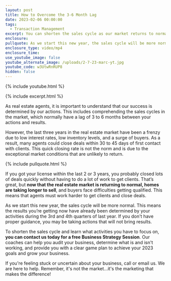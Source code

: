 ```yaml
---
layout: post
title: How to Overcome the 3-6 Month Lag
date: 2023-02-06 00:00:00
tags:
  - Transaction Management
excerpt: You can shorten the sales cycle as our market returns to normal.
enclosure:
pullquote: As we start this new year, the sales cycle will be more normal.
enclosure_type: video/mp4
enclosure_time:
use_youtube_image: false
youtube_alternate_image: /uploads/2-7-23-marc-yt.jpg
youtube_code: w3UtwRnRUP8
hidden: false
---
```

{% include youtube.html %}

{% include excerpt.html %}

As real estate agents, it is important to understand that our success is determined by our actions. This includes comprehending the sales cycles in the market, which normally have a lag of 3 to 6 months between your actions and results.

However, the last three years in the real estate market have been a frenzy due to low interest rates, low inventory levels, and a surge of buyers. As a result, many agents could close deals within 30 to 45 days of first contact with clients. This quick closing rate is not the norm and is due to the exceptional market conditions that are unlikely to return.

{% include pullquote.html %}

If you got your license within the last 2 or 3 years, you probably closed lots of deals quickly without having to do a lot of work to get clients. That’s great, but **now that the real estate market is returning to normal, homes are taking longer to sell**, and buyers face difficulties getting qualified. This means that agents must work harder to get clients and close deals.&nbsp;

As we start this new year, the sales cycle will be more normal. This means the results you’re getting now have already been determined by your activities during the 3rd and 4th quarters of last year. If you don't have proper guidance, you may be taking actions that will not bring results.

To shorten the sales cycle and learn what activities you have to focus on, **you can contact us today for a free Business Strategy Session**. Our coaches can help you audit your business, determine what is and isn't working, and provide you with a clear game plan to achieve your 2023 goals and grow your business.

If you're feeling stuck or uncertain about your business, call or email us. We are here to help. Remember, it's not the market…it's the marketing that makes the difference!